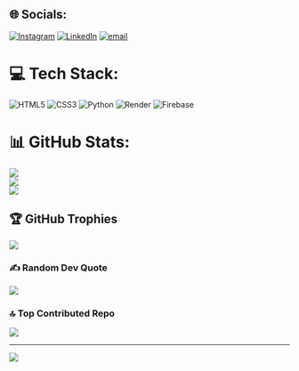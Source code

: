 
## 🌐 Socials:
[![Instagram](https://img.shields.io/badge/Instagram-%23E4405F.svg?logo=Instagram&logoColor=white)](https://instagram.com/i.prathaam) [![LinkedIn](https://img.shields.io/badge/LinkedIn-%230077B5.svg?logo=linkedin&logoColor=white)](https://www.linkedin.com/in/pratham-more-75636b281) [![email](https://img.shields.io/badge/Email-D14836?logo=gmail&logoColor=white)](mailto:morepratham@gmail.com) 

# 💻 Tech Stack:
![HTML5](https://img.shields.io/badge/html5-%23E34F26.svg?style=for-the-badge&logo=html5&logoColor=white) ![CSS3](https://img.shields.io/badge/css3-%231572B6.svg?style=for-the-badge&logo=css3&logoColor=white) ![Python](https://img.shields.io/badge/python-3670A0?style=for-the-badge&logo=python&logoColor=ffdd54) ![Render](https://img.shields.io/badge/Render-%46E3B7.svg?style=for-the-badge&logo=render&logoColor=white) ![Firebase](https://img.shields.io/badge/firebase-%23039BE5.svg?style=for-the-badge&logo=firebase) 
# 📊 GitHub Stats:
![](https://github-readme-stats.vercel.app/api?username=Prathaam08&theme=dark&hide_border=false&include_all_commits=false&count_private=false)<br/>
![](https://nirzak-streak-stats.vercel.app/?user=Prathaam08&theme=dark&hide_border=false)<br/>
![](https://github-readme-stats.vercel.app/api/top-langs/?username=Prathaam08&theme=dark&hide_border=false&include_all_commits=false&count_private=false&layout=compact)

## 🏆 GitHub Trophies
![](https://github-profile-trophy.vercel.app/?username=Prathaam08&theme=radical&no-frame=false&no-bg=true&margin-w=4)

### ✍️ Random Dev Quote
![](https://quotes-github-readme.vercel.app/api?type=horizontal&theme=radical)

### 🔝 Top Contributed Repo
![](https://github-contributor-stats.vercel.app/api?username=Prathaam08&limit=5&theme=dark&combine_all_yearly_contributions=true)

---
[![](https://visitcount.itsvg.in/api?id=Prathaam08&icon=2&color=0)](https://visitcount.itsvg.in)

<!-- Proudly created with GPRM ( https://gprm.itsvg.in ) -->
